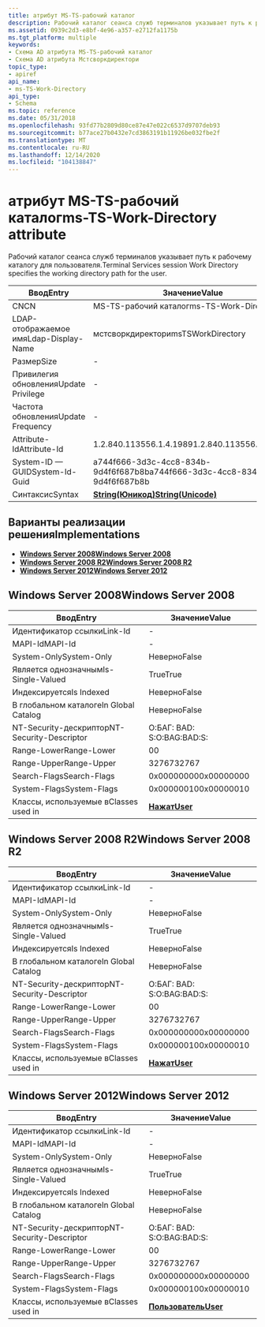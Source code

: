 ```yaml
---
title: атрибут MS-TS-рабочий каталог
description: Рабочий каталог сеанса служб терминалов указывает путь к рабочему каталогу для пользователя.
ms.assetid: 0939c2d3-e8bf-4e96-a357-e2712fa1175b
ms.tgt_platform: multiple
keywords:
- Схема AD атрибута MS-TS-рабочий каталог
- Схема AD атрибута Мстсворкдиректори
topic_type:
- apiref
api_name:
- ms-TS-Work-Directory
api_type:
- Schema
ms.topic: reference
ms.date: 05/31/2018
ms.openlocfilehash: 93fd77b2809d80ce87e47e022c6537d9707deb93
ms.sourcegitcommit: b77ace27b0432e7cd3863191b11926be032fbe2f
ms.translationtype: MT
ms.contentlocale: ru-RU
ms.lasthandoff: 12/14/2020
ms.locfileid: "104138847"
---
```

# <a name="ms-ts-work-directory-attribute"></a><span data-ttu-id="8cf0a-105">атрибут MS-TS-рабочий каталог</span><span class="sxs-lookup"><span data-stu-id="8cf0a-105">ms-TS-Work-Directory attribute</span></span>

<span data-ttu-id="8cf0a-106">Рабочий каталог сеанса служб терминалов указывает путь к рабочему каталогу для пользователя.</span><span class="sxs-lookup"><span data-stu-id="8cf0a-106">Terminal Services session Work Directory specifies the working directory path for the user.</span></span>



| <span data-ttu-id="8cf0a-107">Ввод</span><span class="sxs-lookup"><span data-stu-id="8cf0a-107">Entry</span></span> | <span data-ttu-id="8cf0a-108">Значение</span><span class="sxs-lookup"><span data-stu-id="8cf0a-108">Value</span></span> |
|-------------------|---------------------------------------------|
| <span data-ttu-id="8cf0a-109">CN</span><span class="sxs-lookup"><span data-stu-id="8cf0a-109">CN</span></span>                | <span data-ttu-id="8cf0a-110">MS-TS-рабочий каталог</span><span class="sxs-lookup"><span data-stu-id="8cf0a-110">ms-TS-Work-Directory</span></span>                        |
| <span data-ttu-id="8cf0a-111">LDAP-отображаемое имя</span><span class="sxs-lookup"><span data-stu-id="8cf0a-111">Ldap-Display-Name</span></span> | <span data-ttu-id="8cf0a-112">мстсворкдиректори</span><span class="sxs-lookup"><span data-stu-id="8cf0a-112">msTSWorkDirectory</span></span>                           |
| <span data-ttu-id="8cf0a-113">Размер</span><span class="sxs-lookup"><span data-stu-id="8cf0a-113">Size</span></span>              | \-                                          |
| <span data-ttu-id="8cf0a-114">Привилегия обновления</span><span class="sxs-lookup"><span data-stu-id="8cf0a-114">Update Privilege</span></span>  | \-                                          |
| <span data-ttu-id="8cf0a-115">Частота обновления</span><span class="sxs-lookup"><span data-stu-id="8cf0a-115">Update Frequency</span></span>  | \-                                          |
| <span data-ttu-id="8cf0a-116">Attribute-Id</span><span class="sxs-lookup"><span data-stu-id="8cf0a-116">Attribute-Id</span></span>      | <span data-ttu-id="8cf0a-117">1.2.840.113556.1.4.1989</span><span class="sxs-lookup"><span data-stu-id="8cf0a-117">1.2.840.113556.1.4.1989</span></span>                     |
| <span data-ttu-id="8cf0a-118">System-ID — GUID</span><span class="sxs-lookup"><span data-stu-id="8cf0a-118">System-Id-Guid</span></span>    | <span data-ttu-id="8cf0a-119">a744f666-3d3c-4cc8-834b-9d4f6f687b8b</span><span class="sxs-lookup"><span data-stu-id="8cf0a-119">a744f666-3d3c-4cc8-834b-9d4f6f687b8b</span></span>        |
| <span data-ttu-id="8cf0a-120">Синтаксис</span><span class="sxs-lookup"><span data-stu-id="8cf0a-120">Syntax</span></span>            | [<span data-ttu-id="8cf0a-121">**String(Юникод)**</span><span class="sxs-lookup"><span data-stu-id="8cf0a-121">**String(Unicode)**</span></span>](s-string-unicode.md) |



## <a name="implementations"></a><span data-ttu-id="8cf0a-122">Варианты реализации решения</span><span class="sxs-lookup"><span data-stu-id="8cf0a-122">Implementations</span></span>

-   [<span data-ttu-id="8cf0a-123">**Windows Server 2008**</span><span class="sxs-lookup"><span data-stu-id="8cf0a-123">**Windows Server 2008**</span></span>](#windows-server-2008)
-   [<span data-ttu-id="8cf0a-124">**Windows Server 2008 R2**</span><span class="sxs-lookup"><span data-stu-id="8cf0a-124">**Windows Server 2008 R2**</span></span>](#windows-server-2008-r2)
-   [<span data-ttu-id="8cf0a-125">**Windows Server 2012**</span><span class="sxs-lookup"><span data-stu-id="8cf0a-125">**Windows Server 2012**</span></span>](#windows-server-2012)

## <a name="windows-server-2008"></a><span data-ttu-id="8cf0a-126">Windows Server 2008</span><span class="sxs-lookup"><span data-stu-id="8cf0a-126">Windows Server 2008</span></span>



| <span data-ttu-id="8cf0a-127">Ввод</span><span class="sxs-lookup"><span data-stu-id="8cf0a-127">Entry</span></span> | <span data-ttu-id="8cf0a-128">Значение</span><span class="sxs-lookup"><span data-stu-id="8cf0a-128">Value</span></span> |
|------------------------|-----------------------------------|
| <span data-ttu-id="8cf0a-129">Идентификатор ссылки</span><span class="sxs-lookup"><span data-stu-id="8cf0a-129">Link-Id</span></span>                | \-                                |
| <span data-ttu-id="8cf0a-130">MAPI-Id</span><span class="sxs-lookup"><span data-stu-id="8cf0a-130">MAPI-Id</span></span>                | \-                                |
| <span data-ttu-id="8cf0a-131">System-Only</span><span class="sxs-lookup"><span data-stu-id="8cf0a-131">System-Only</span></span>            | <span data-ttu-id="8cf0a-132">Неверно</span><span class="sxs-lookup"><span data-stu-id="8cf0a-132">False</span></span>                             |
| <span data-ttu-id="8cf0a-133">Является однозначным</span><span class="sxs-lookup"><span data-stu-id="8cf0a-133">Is-Single-Valued</span></span>       | <span data-ttu-id="8cf0a-134">True</span><span class="sxs-lookup"><span data-stu-id="8cf0a-134">True</span></span>                              |
| <span data-ttu-id="8cf0a-135">Индексируется</span><span class="sxs-lookup"><span data-stu-id="8cf0a-135">Is Indexed</span></span>             | <span data-ttu-id="8cf0a-136">Неверно</span><span class="sxs-lookup"><span data-stu-id="8cf0a-136">False</span></span>                             |
| <span data-ttu-id="8cf0a-137">В глобальном каталоге</span><span class="sxs-lookup"><span data-stu-id="8cf0a-137">In Global Catalog</span></span>      | <span data-ttu-id="8cf0a-138">Неверно</span><span class="sxs-lookup"><span data-stu-id="8cf0a-138">False</span></span>                             |
| <span data-ttu-id="8cf0a-139">NT-Security-дескриптор</span><span class="sxs-lookup"><span data-stu-id="8cf0a-139">NT-Security-Descriptor</span></span> | <span data-ttu-id="8cf0a-140">О:БАГ: BAD: S:</span><span class="sxs-lookup"><span data-stu-id="8cf0a-140">O:BAG:BAD:S:</span></span>                      |
| <span data-ttu-id="8cf0a-141">Range-Lower</span><span class="sxs-lookup"><span data-stu-id="8cf0a-141">Range-Lower</span></span>            | <span data-ttu-id="8cf0a-142">0</span><span class="sxs-lookup"><span data-stu-id="8cf0a-142">0</span></span>                                 |
| <span data-ttu-id="8cf0a-143">Range-Upper</span><span class="sxs-lookup"><span data-stu-id="8cf0a-143">Range-Upper</span></span>            | <span data-ttu-id="8cf0a-144">32767</span><span class="sxs-lookup"><span data-stu-id="8cf0a-144">32767</span></span>                             |
| <span data-ttu-id="8cf0a-145">Search-Flags</span><span class="sxs-lookup"><span data-stu-id="8cf0a-145">Search-Flags</span></span>           | <span data-ttu-id="8cf0a-146">0x00000000</span><span class="sxs-lookup"><span data-stu-id="8cf0a-146">0x00000000</span></span>                        |
| <span data-ttu-id="8cf0a-147">System-Flags</span><span class="sxs-lookup"><span data-stu-id="8cf0a-147">System-Flags</span></span>           | <span data-ttu-id="8cf0a-148">0x00000010</span><span class="sxs-lookup"><span data-stu-id="8cf0a-148">0x00000010</span></span>                        |
| <span data-ttu-id="8cf0a-149">Классы, используемые в</span><span class="sxs-lookup"><span data-stu-id="8cf0a-149">Classes used in</span></span>        | [<span data-ttu-id="8cf0a-150">**Нажат**</span><span class="sxs-lookup"><span data-stu-id="8cf0a-150">**User**</span></span>](c-user.md)<br/> |



## <a name="windows-server-2008-r2"></a><span data-ttu-id="8cf0a-151">Windows Server 2008 R2</span><span class="sxs-lookup"><span data-stu-id="8cf0a-151">Windows Server 2008 R2</span></span>



| <span data-ttu-id="8cf0a-152">Ввод</span><span class="sxs-lookup"><span data-stu-id="8cf0a-152">Entry</span></span> | <span data-ttu-id="8cf0a-153">Значение</span><span class="sxs-lookup"><span data-stu-id="8cf0a-153">Value</span></span> |
|------------------------|-----------------------------------|
| <span data-ttu-id="8cf0a-154">Идентификатор ссылки</span><span class="sxs-lookup"><span data-stu-id="8cf0a-154">Link-Id</span></span>                | \-                                |
| <span data-ttu-id="8cf0a-155">MAPI-Id</span><span class="sxs-lookup"><span data-stu-id="8cf0a-155">MAPI-Id</span></span>                | \-                                |
| <span data-ttu-id="8cf0a-156">System-Only</span><span class="sxs-lookup"><span data-stu-id="8cf0a-156">System-Only</span></span>            | <span data-ttu-id="8cf0a-157">Неверно</span><span class="sxs-lookup"><span data-stu-id="8cf0a-157">False</span></span>                             |
| <span data-ttu-id="8cf0a-158">Является однозначным</span><span class="sxs-lookup"><span data-stu-id="8cf0a-158">Is-Single-Valued</span></span>       | <span data-ttu-id="8cf0a-159">True</span><span class="sxs-lookup"><span data-stu-id="8cf0a-159">True</span></span>                              |
| <span data-ttu-id="8cf0a-160">Индексируется</span><span class="sxs-lookup"><span data-stu-id="8cf0a-160">Is Indexed</span></span>             | <span data-ttu-id="8cf0a-161">Неверно</span><span class="sxs-lookup"><span data-stu-id="8cf0a-161">False</span></span>                             |
| <span data-ttu-id="8cf0a-162">В глобальном каталоге</span><span class="sxs-lookup"><span data-stu-id="8cf0a-162">In Global Catalog</span></span>      | <span data-ttu-id="8cf0a-163">Неверно</span><span class="sxs-lookup"><span data-stu-id="8cf0a-163">False</span></span>                             |
| <span data-ttu-id="8cf0a-164">NT-Security-дескриптор</span><span class="sxs-lookup"><span data-stu-id="8cf0a-164">NT-Security-Descriptor</span></span> | <span data-ttu-id="8cf0a-165">О:БАГ: BAD: S:</span><span class="sxs-lookup"><span data-stu-id="8cf0a-165">O:BAG:BAD:S:</span></span>                      |
| <span data-ttu-id="8cf0a-166">Range-Lower</span><span class="sxs-lookup"><span data-stu-id="8cf0a-166">Range-Lower</span></span>            | <span data-ttu-id="8cf0a-167">0</span><span class="sxs-lookup"><span data-stu-id="8cf0a-167">0</span></span>                                 |
| <span data-ttu-id="8cf0a-168">Range-Upper</span><span class="sxs-lookup"><span data-stu-id="8cf0a-168">Range-Upper</span></span>            | <span data-ttu-id="8cf0a-169">32767</span><span class="sxs-lookup"><span data-stu-id="8cf0a-169">32767</span></span>                             |
| <span data-ttu-id="8cf0a-170">Search-Flags</span><span class="sxs-lookup"><span data-stu-id="8cf0a-170">Search-Flags</span></span>           | <span data-ttu-id="8cf0a-171">0x00000000</span><span class="sxs-lookup"><span data-stu-id="8cf0a-171">0x00000000</span></span>                        |
| <span data-ttu-id="8cf0a-172">System-Flags</span><span class="sxs-lookup"><span data-stu-id="8cf0a-172">System-Flags</span></span>           | <span data-ttu-id="8cf0a-173">0x00000010</span><span class="sxs-lookup"><span data-stu-id="8cf0a-173">0x00000010</span></span>                        |
| <span data-ttu-id="8cf0a-174">Классы, используемые в</span><span class="sxs-lookup"><span data-stu-id="8cf0a-174">Classes used in</span></span>        | [<span data-ttu-id="8cf0a-175">**Нажат**</span><span class="sxs-lookup"><span data-stu-id="8cf0a-175">**User**</span></span>](c-user.md)<br/> |



## <a name="windows-server-2012"></a><span data-ttu-id="8cf0a-176">Windows Server 2012</span><span class="sxs-lookup"><span data-stu-id="8cf0a-176">Windows Server 2012</span></span>



| <span data-ttu-id="8cf0a-177">Ввод</span><span class="sxs-lookup"><span data-stu-id="8cf0a-177">Entry</span></span> | <span data-ttu-id="8cf0a-178">Значение</span><span class="sxs-lookup"><span data-stu-id="8cf0a-178">Value</span></span> |
|------------------------|-----------------------------------|
| <span data-ttu-id="8cf0a-179">Идентификатор ссылки</span><span class="sxs-lookup"><span data-stu-id="8cf0a-179">Link-Id</span></span>                | \-                                |
| <span data-ttu-id="8cf0a-180">MAPI-Id</span><span class="sxs-lookup"><span data-stu-id="8cf0a-180">MAPI-Id</span></span>                | \-                                |
| <span data-ttu-id="8cf0a-181">System-Only</span><span class="sxs-lookup"><span data-stu-id="8cf0a-181">System-Only</span></span>            | <span data-ttu-id="8cf0a-182">Неверно</span><span class="sxs-lookup"><span data-stu-id="8cf0a-182">False</span></span>                             |
| <span data-ttu-id="8cf0a-183">Является однозначным</span><span class="sxs-lookup"><span data-stu-id="8cf0a-183">Is-Single-Valued</span></span>       | <span data-ttu-id="8cf0a-184">True</span><span class="sxs-lookup"><span data-stu-id="8cf0a-184">True</span></span>                              |
| <span data-ttu-id="8cf0a-185">Индексируется</span><span class="sxs-lookup"><span data-stu-id="8cf0a-185">Is Indexed</span></span>             | <span data-ttu-id="8cf0a-186">Неверно</span><span class="sxs-lookup"><span data-stu-id="8cf0a-186">False</span></span>                             |
| <span data-ttu-id="8cf0a-187">В глобальном каталоге</span><span class="sxs-lookup"><span data-stu-id="8cf0a-187">In Global Catalog</span></span>      | <span data-ttu-id="8cf0a-188">Неверно</span><span class="sxs-lookup"><span data-stu-id="8cf0a-188">False</span></span>                             |
| <span data-ttu-id="8cf0a-189">NT-Security-дескриптор</span><span class="sxs-lookup"><span data-stu-id="8cf0a-189">NT-Security-Descriptor</span></span> | <span data-ttu-id="8cf0a-190">О:БАГ: BAD: S:</span><span class="sxs-lookup"><span data-stu-id="8cf0a-190">O:BAG:BAD:S:</span></span>                      |
| <span data-ttu-id="8cf0a-191">Range-Lower</span><span class="sxs-lookup"><span data-stu-id="8cf0a-191">Range-Lower</span></span>            | <span data-ttu-id="8cf0a-192">0</span><span class="sxs-lookup"><span data-stu-id="8cf0a-192">0</span></span>                                 |
| <span data-ttu-id="8cf0a-193">Range-Upper</span><span class="sxs-lookup"><span data-stu-id="8cf0a-193">Range-Upper</span></span>            | <span data-ttu-id="8cf0a-194">32767</span><span class="sxs-lookup"><span data-stu-id="8cf0a-194">32767</span></span>                             |
| <span data-ttu-id="8cf0a-195">Search-Flags</span><span class="sxs-lookup"><span data-stu-id="8cf0a-195">Search-Flags</span></span>           | <span data-ttu-id="8cf0a-196">0x00000000</span><span class="sxs-lookup"><span data-stu-id="8cf0a-196">0x00000000</span></span>                        |
| <span data-ttu-id="8cf0a-197">System-Flags</span><span class="sxs-lookup"><span data-stu-id="8cf0a-197">System-Flags</span></span>           | <span data-ttu-id="8cf0a-198">0x00000010</span><span class="sxs-lookup"><span data-stu-id="8cf0a-198">0x00000010</span></span>                        |
| <span data-ttu-id="8cf0a-199">Классы, используемые в</span><span class="sxs-lookup"><span data-stu-id="8cf0a-199">Classes used in</span></span>        | [<span data-ttu-id="8cf0a-200">**Пользователь**</span><span class="sxs-lookup"><span data-stu-id="8cf0a-200">**User**</span></span>](c-user.md)<br/> |



 

 





